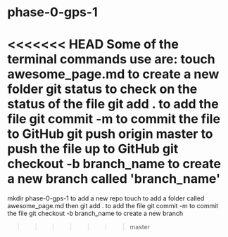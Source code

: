 # phase-0-gps-1
<<<<<<< HEAD
Some of the terminal commands use are:
touch awesome_page.md to create a new folder
git status to check on the status of the file
git add . to add the file
git commit -m to commit the file to GitHub
git push origin master to push the file up to GitHub
git checkout -b branch_name to create a new branch called 'branch_name'
=======
mkdir phase-0-gps-1 to add a new repo
touch <filename> to add a folder called awesome_page.md
then git add . to add the file
git commit -m to commit the file
git checkout -b branch_name to create a new branch
>>>>>>> master
